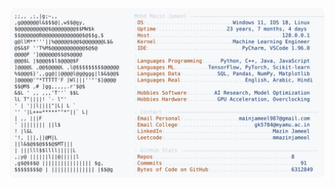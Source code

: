 <picture>
  <source srcset="https://raw.githubusercontent.com/mmazinjameel/mmazinjameel/main/dark_mode.svg?v=1749478270" media="(prefers-color-scheme: dark)">
  <img src="https://raw.githubusercontent.com/mmazinjameel/mmazinjameel/main/light_mode.svg?v=1749478270">
</picture>
